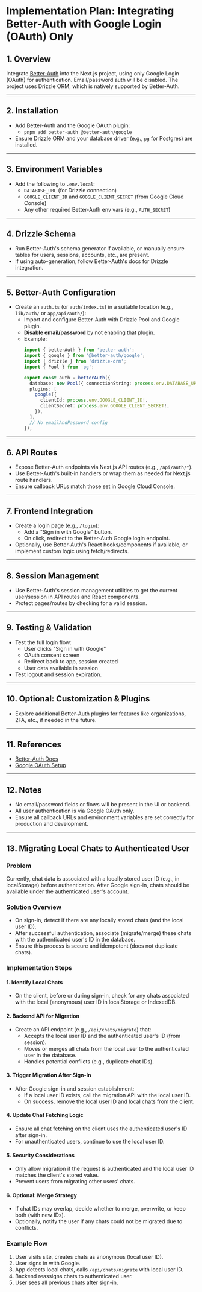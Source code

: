 # Implementation Plan: Integrating Better-Auth with Google Login (OAuth) Only

## 1. Overview
Integrate [Better-Auth](https://www.better-auth.com/) into the Next.js project, using only Google Login (OAuth) for authentication. Email/password auth will be disabled. The project uses Drizzle ORM, which is natively supported by Better-Auth.

---

## 2. Installation
- Add Better-Auth and the Google OAuth plugin:
  - `pnpm add better-auth @better-auth/google`
- Ensure Drizzle ORM and your database driver (e.g., `pg` for Postgres) are installed.

---

## 3. Environment Variables
- Add the following to `.env.local`:
  - `DATABASE_URL` (for Drizzle connection)
  - `GOOGLE_CLIENT_ID` and `GOOGLE_CLIENT_SECRET` (from Google Cloud Console)
  - Any other required Better-Auth env vars (e.g., `AUTH_SECRET`)

---

## 4. Drizzle Schema
- Run Better-Auth's schema generator if available, or manually ensure tables for users, sessions, accounts, etc., are present.
- If using auto-generation, follow Better-Auth's docs for Drizzle integration.

---

## 5. Better-Auth Configuration
- Create an `auth.ts` (or `auth/index.ts`) in a suitable location (e.g., `lib/auth/` or `app/api/auth/`):
  - Import and configure Better-Auth with Drizzle Pool and Google plugin.
  - **Disable email/password** by not enabling that plugin.
  - Example:
    ```ts
    import { betterAuth } from 'better-auth';
    import { google } from '@better-auth/google';
    import { drizzle } from 'drizzle-orm';
    import { Pool } from 'pg';
    
    export const auth = betterAuth({
      database: new Pool({ connectionString: process.env.DATABASE_URL }),
      plugins: [
        google({
          clientId: process.env.GOOGLE_CLIENT_ID!,
          clientSecret: process.env.GOOGLE_CLIENT_SECRET!,
        }),
      ],
      // No emailAndPassword config
    });
    ```

---

## 6. API Routes
- Expose Better-Auth endpoints via Next.js API routes (e.g., `/api/auth/*`).
- Use Better-Auth's built-in handlers or wrap them as needed for Next.js route handlers.
- Ensure callback URLs match those set in Google Cloud Console.

---

## 7. Frontend Integration
- Create a login page (e.g., `/login`):
  - Add a "Sign in with Google" button.
  - On click, redirect to the Better-Auth Google login endpoint.
- Optionally, use Better-Auth's React hooks/components if available, or implement custom logic using fetch/redirects.

---

## 8. Session Management
- Use Better-Auth's session management utilities to get the current user/session in API routes and React components.
- Protect pages/routes by checking for a valid session.

---

## 9. Testing & Validation
- Test the full login flow:
  - User clicks "Sign in with Google"
  - OAuth consent screen
  - Redirect back to app, session created
  - User data available in session
- Test logout and session expiration.

---

## 10. Optional: Customization & Plugins
- Explore additional Better-Auth plugins for features like organizations, 2FA, etc., if needed in the future.

---

## 11. References
- [Better-Auth Docs](https://www.better-auth.com/)
- [Google OAuth Setup](https://console.cloud.google.com/apis/credentials)

---

## 12. Notes
- No email/password fields or flows will be present in the UI or backend.
- All user authentication is via Google OAuth only.
- Ensure all callback URLs and environment variables are set correctly for production and development.

---

## 13. Migrating Local Chats to Authenticated User

### Problem
Currently, chat data is associated with a locally stored user ID (e.g., in localStorage) before authentication. After Google sign-in, chats should be available under the authenticated user's account.

### Solution Overview
- On sign-in, detect if there are any locally stored chats (and the local user ID).
- After successful authentication, associate (migrate/merge) these chats with the authenticated user's ID in the database.
- Ensure this process is secure and idempotent (does not duplicate chats).

### Implementation Steps

#### 1. Identify Local Chats
- On the client, before or during sign-in, check for any chats associated with the local (anonymous) user ID in localStorage or IndexedDB.

#### 2. Backend API for Migration
- Create an API endpoint (e.g., `/api/chats/migrate`) that:
  - Accepts the local user ID and the authenticated user's ID (from session).
  - Moves or merges all chats from the local user to the authenticated user in the database.
  - Handles potential conflicts (e.g., duplicate chat IDs).

#### 3. Trigger Migration After Sign-In
- After Google sign-in and session establishment:
  - If a local user ID exists, call the migration API with the local user ID.
  - On success, remove the local user ID and local chats from the client.

#### 4. Update Chat Fetching Logic
- Ensure all chat fetching on the client uses the authenticated user's ID after sign-in.
- For unauthenticated users, continue to use the local user ID.

#### 5. Security Considerations
- Only allow migration if the request is authenticated and the local user ID matches the client's stored value.
- Prevent users from migrating other users' chats.

#### 6. Optional: Merge Strategy
- If chat IDs may overlap, decide whether to merge, overwrite, or keep both (with new IDs).
- Optionally, notify the user if any chats could not be migrated due to conflicts.

### Example Flow
1. User visits site, creates chats as anonymous (local user ID).
2. User signs in with Google.
3. App detects local chats, calls `/api/chats/migrate` with local user ID.
4. Backend reassigns chats to authenticated user.
5. User sees all previous chats after sign-in. 